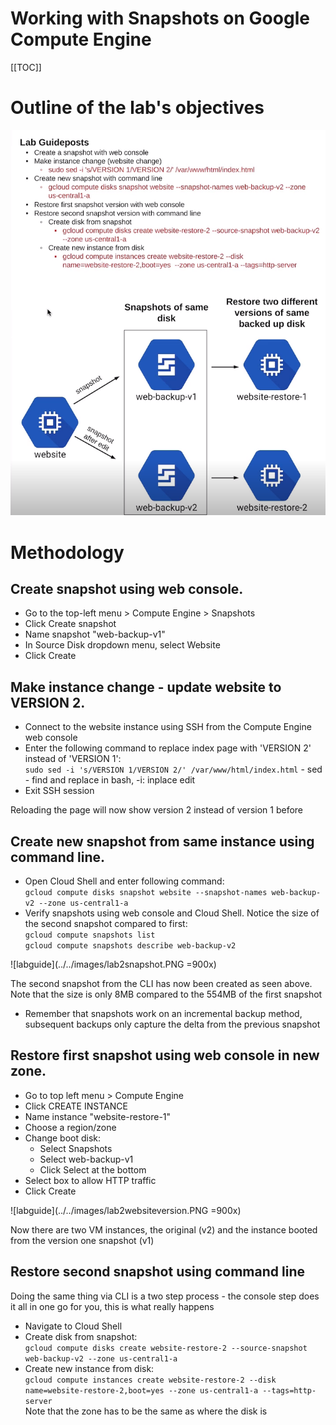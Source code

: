 # Working with Snapshots on Google Compute Engine

[[TOC]]

# Outline of the lab's objectives

![labguide](../../images/lab2_guide.PNG)

# Methodology

## Create snapshot using web console.

* Go to the top-left menu > Compute Engine > Snapshots
* Click Create snapshot
* Name snapshot "web-backup-v1"
* In Source Disk dropdown menu, select Website
* Click Create


## Make instance change - update website to VERSION 2.
* Connect to the website instance using SSH from the Compute Engine web console
* Enter the following command to replace index page with 'VERSION 2' instead of 'VERSION 1':  
`sudo sed -i 's/VERSION 1/VERSION 2/' /var/www/html/index.html` - sed - find and replace in bash, -i: inplace edit
* Exit SSH session

Reloading the page will now show version 2 instead of version 1 before

## Create new snapshot from same instance using command line.
* Open Cloud Shell and enter following command:  
`gcloud compute disks snapshot website --snapshot-names web-backup-v2 --zone us-central1-a`
* Verify snapshots using web console and Cloud Shell. Notice the size of the second snapshot compared to first:  
`gcloud compute snapshots list`  
`gcloud compute snapshots describe web-backup-v2`

![labguide](../../images/lab2snapshot.PNG =900x)

The second snapshot from the CLI has now been created as seen above. Note that the size is only 8MB compared to the 554MB of the first snapshot
* Remember that snapshots work on an incremental backup method, subsequent backups only capture the delta from the previous snapshot

## Restore first snapshot using web console in new zone.
* Go to top left menu > Compute Engine
* Click CREATE INSTANCE
* Name instance "website-restore-1"
* Choose a region/zone
* Change boot disk:
    * Select Snapshots
    * Select web-backup-v1
    * Click Select at the bottom
* Select box to allow HTTP traffic
* Click Create

![labguide](../../images/lab2websiteversion.PNG =900x)

Now there are two VM instances, the original (v2) and the instance booted from the version one snapshot (v1)

## Restore second snapshot using command line

Doing the same thing via CLI is a two step process - the console step does it all in one go for you, this is what really happens

* Navigate to Cloud Shell
* Create disk from snapshot:  
`gcloud compute disks create website-restore-2 --source-snapshot web-backup-v2 --zone us-central1-a`
* Create new instance from disk:  
 `gcloud compute instances create website-restore-2 --disk name=website-restore-2,boot=yes --zone us-central1-a --tags=http-server`  
Note that the zone has to be the same as where the disk is 